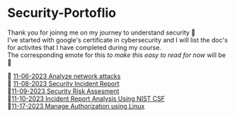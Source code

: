 # Security-Portoflio
Thank you for joinng me on my journey to understand security 🙌<br>
I've started with google's certificate in cybersecurity and I will list the doc's for activites that I have completed during my course. <br>
The corresponding emote for this *to make this easy to read for now* will be 🔵 <br>

🔵 [11-06-2023 Analyze network attacks](https://docs.google.com/document/d/15deiAA9_lNWwwaFCf8-h8CbexCyRlCY2-1yS3mnJjxc/edit?usp=sharing)<br>
🔵 [11-08-2023 Security Incident Report](https://docs.google.com/document/d/1aeQzHq-TIIOOLMbQfezuJFZGlv8c1n8bS5I1gf0lx20/edit?usp=sharing)<br>
🔵[11-09-2023 Security Risk Assesment](https://docs.google.com/document/d/18x9l7LXA68TnoFAmL6Fdawqs-UCG3a5h2rdqrOYxM8Y/edit?usp=sharing)<br>
🔵[11-10-2023 Incident Report Analysis Using NIST CSF](https://docs.google.com/document/d/1cyxVKDa8XyUvyup0rBOT9Q01Hzm05XXf6zG4xjE7Jz4/edit?usp=sharing)<br>
🔵[11-17-2023 Manage Authorization using Linux](https://docs.google.com/document/d/171nEosH4jcEFOhphf-fkOoC65I5wyQFB1kO4UawhbUU/edit?usp=sharing)<br>

